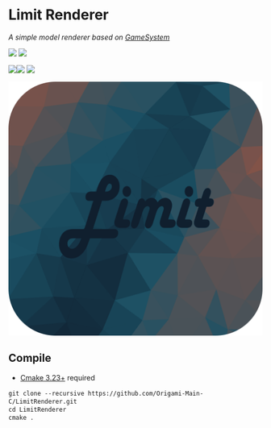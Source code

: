 # Limit Renderer
*A simple model renderer based on* [*GameSystem*](https://github.com/Origami-Main-C/GameSystem)

![](https://img.shields.io/badge/Language-C%2B%2B-blue)
![](https://img.shields.io/badge/License-MIT-%09%237B68EE)

<img src="./readme/CMake.png" width = "48" /><img src="./readme/c++.png" width = "25" /> <img src="./readme/opengl.png" width = "40" />

![](./readme/icon.png)

## Compile

- [Cmake 3.23+](https://cmake.org/download/) required

```
git clone --recursive https://github.com/Origami-Main-C/LimitRenderer.git
cd LimitRenderer
cmake .
```
